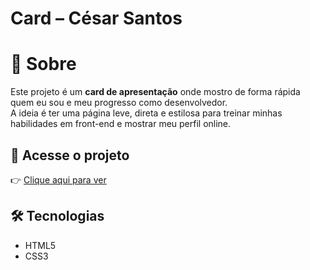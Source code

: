 # Card – César Santos

# 🙋 Sobre
Este projeto é um **card de apresentação** onde mostro de forma rápida quem eu sou e meu progresso como desenvolvedor.  
A ideia é ter uma página leve, direta e estilosa para treinar minhas habilidades em front-end e mostrar meu perfil online.

## 🚀 Acesse o projeto
👉 [Clique aqui para ver](https://cesarsantos99.github.io/Card/)

## 🛠 Tecnologias
- HTML5  
- CSS3  
